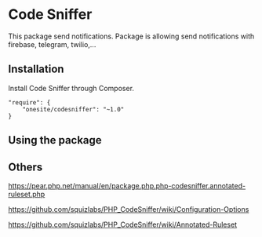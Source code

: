 Code Sniffer
=======================

This package send notifications. Package is allowing send notifications with firebase, telegram, twilio,...

## Installation

Install Code Sniffer through Composer.

    "require": {
        "onesite/codesniffer": "~1.0"
    }
    
## Using the package

## Others

https://pear.php.net/manual/en/package.php.php-codesniffer.annotated-ruleset.php

https://github.com/squizlabs/PHP_CodeSniffer/wiki/Configuration-Options

https://github.com/squizlabs/PHP_CodeSniffer/wiki/Annotated-Ruleset